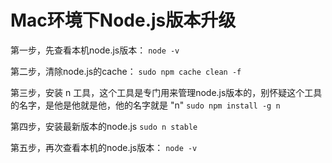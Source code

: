 # Mac环境下Node.js版本升级

第一步，先查看本机node.js版本： `node -v`

第二步，清除node.js的cache： `sudo npm cache clean -f`

第三步，安装 n 工具，这个工具是专门用来管理node.js版本的，别怀疑这个工具的名字，是他是他就是他，他的名字就是 "n" `sudo npm install -g n`

第四步，安装最新版本的node.js `sudo n stable`

第五步，再次查看本机的node.js版本： `node -v`

